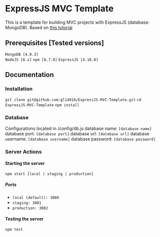 # ExpressJS MVC Template

This is a template for building MVC projects with ExpressJS (database: MongoDB).
Based on [this tutorial](https://code.tutsplus.com/tutorials/build-a-complete-mvc-website-with-expressjs--net-34168)

## Prerequisites [Tested versions]

```MongoDB [4.0.3]```  
```NodeJS [6.x]```
```npm [6.7.0]```
```ExpressJS [4.16.0]```

## Documentation

### Installation

```git clone git@github.com:gl14916/ExpressJS-MVC-Template.git```
```cd ExpressJS-MVC-Template```
```npm install```

### Database
Configurations located in /config/db.js
database name: ```[database name]```
database port: ```[database port]```
database url: ```[database url]```
database username: ```[database username]```
database password: 	```[database password]```

### Server Actions
#### Starting the server
```npm start [local | staging | production]```
##### Ports
* ```local (default): 3000```
* ```staging: 3001```
* ```production: 3002```

#### Testing the server
```npm test```